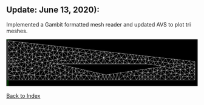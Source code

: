 ## Update: June 13, 2020):

Implemented a Gambit formatted mesh reader and updated AVS to plot tri meshes.

![](../images/Inlet-small.PNG)




[Back to Index](../CHANGELOG-2D.md)
